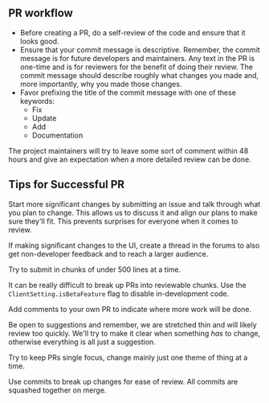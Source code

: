 ## PR workflow

* Before creating a PR, do a self-review of the code and ensure that it looks good.
* Ensure that your commit message is descriptive. Remember, the commit
message is for future developers and maintainers.  Any text in the PR
is one-time and is for reviewers for the benefit of doing their review. The
commit message should describe roughly what changes you made and, more importantly,
why you made those changes.
* Favor prefixing the title of the commit message with one of these keywords:
  * Fix
  * Update
  * Add
  * Documentation

The project maintainers will try to leave some sort of comment within 48 hours
and give an expectation when a more detailed review can be done.

## Tips for Successful PR

Start more significant changes by submitting an issue and talk through what
you plan to change. This allows us to discuss it and align our plans to
make sure they'll fit. This prevents surprises for everyone when it comes
to review.

If making significant changes to the UI, create a thread in the forums
to also get non-developer feedback and to reach a larger audience.

Try to submit in chunks of under 500 lines at a time.

It can be really difficult to break up PRs into reviewable chunks. Use
the `ClientSetting.isBetaFeature` flag to disable in-development
code.

Add comments to your own PR to indicate where more work will be done.

Be open to suggestions and remember, we are stretched thin and will likely
review too quickly. We'll try to make it clear when something *has* to change,
otherwise everything is all just a suggestion.

Try to keep PRs single focus, change mainly just one theme of thing at a time.

Use commits to break up changes for ease of review. All commits are squashed
together on merge.

